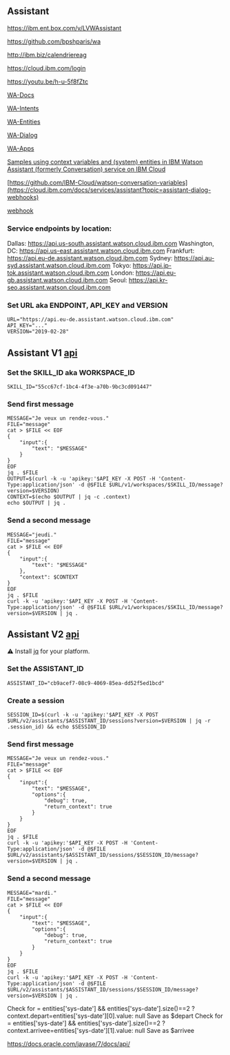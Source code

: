 <!--

# How to deploy and execute Hear&Know C-Cada Logger

:information_source: To keep your environment clean we will complete installation in a container

Install [Docker](<https://docs.docker.com/install/>)


> On host

Pull an Ubuntu, WebSphere Liberty Profile server image with ibmcloud and other tools...

```
sudo docker pull baudelaine/wlp
```

Get application code from github

```
sudo git clone https://github.com/baudelaine/hak
```

Change to application code directory

```
cd hak
```

Create hak container from baudelaine/wlp image and share application code with container

```
sudo docker run -p 80:9080 -tdi --name hak -v $PWD:/app baudelaine/wlp
```

Start container

	sudo docker start hak

Attach container

	sudo docker attach hak




> Inside container

Login to IBM Cloud

```
icl
```

:bulb: **icl** is an alias from ~/.bash_aliases. To guess which command is hidden behind this alias use: **command -v icl**

Create Cloudant service instance

```
ibmcloud resource service-instance-create db cloudantnosqldb lite eu-de -p '{"legacyCredentials": true}'
```

Create Cloudant service key

```
ibmcloud resource service-key-create dbKey Manager --instance-name db
```

Change to application code directory

```
cd /app
```

Set Cloudant credential and HAK UDP server parameters in **VCAP_SERVICES** environment variable

:warning: Be sure to run this command inside **/app** directory

```
. ./getResources.sh
```

Check **VCAP_SERVICES** environment variable is set

```
echo $VCAP_SERVICES | jq .
```

Start WebSphere Liberty Profile server

```
stwlp
```

:bulb: **stwlp** is an alias from ~/.bash_aliases. To guess which command is hidden behind this alias use: **command -v stwlp**


> On host

:checkered_flag: Browse  [app](http://localhost/app)

-->

## Assistant

https://ibm.ent.box.com/v/LVWAssistant

https://github.com/bpshparis/wa

http://ibm.biz/calendriereag

https://cloud.ibm.com/login



https://youtu.be/h-u-5f8fZtc



[WA-Docs](ibm.biz/wcsdocs)

[WA-Intents](ibm.biz/wcsintents)



[WA-Entities](ibm.biz/wcsentities)



[WA-Dialog](ibm.biz/wcsdialog)



[WA-Apps](ibm.biz/wcsapps)



[Samples using context variables and (system) entities in IBM Watson Assistant (formerly Conversation) service on IBM Cloud](https://github.com/IBM-Cloud/watson-conversation-variables)

[https://github.com/IBM-Cloud/watson-conversation-variables](https://cloud.ibm.com/docs/services/assistant?topic=assistant-dialog-webhooks)


[webhook](https://cloud.ibm.com/docs/services/assistant?topic=assistant-dialog-webhooks)







### Service endpoints by location:

Dallas: https://api.us-south.assistant.watson.cloud.ibm.com
Washington, DC: https://api.us-east.assistant.watson.cloud.ibm.com
Frankfurt: https://api.eu-de.assistant.watson.cloud.ibm.com
Sydney: https://api.au-syd.assistant.watson.cloud.ibm.com
Tokyo: https://api.jp-tok.assistant.watson.cloud.ibm.com
London: https://api.eu-gb.assistant.watson.cloud.ibm.com
Seoul: https://api.kr-seo.assistant.watson.cloud.ibm.com


### Set URL aka ENDPOINT, API_KEY and VERSION

	URL="https://api.eu-de.assistant.watson.cloud.ibm.com"
	API_KEY="..."
	VERSION="2019-02-28"

## Assistant V1 [api](https://cloud.ibm.com/apidocs/assistant/assistant-v1)

### Set the SKILL_ID aka WORKSPACE_ID

	SKILL_ID="55cc67cf-1bc4-4f3e-a70b-9bc3cd091447"

### Send first message

	MESSAGE="Je veux un rendez-vous."
	FILE="message"
	cat > $FILE << EOF
	{
		"input":{
			"text": "$MESSAGE"
		}
	}
	EOF
	jq . $FILE
	OUTPUT=$(curl -k -u 'apikey:'$API_KEY -X POST -H 'Content-Type:application/json' -d @$FILE $URL/v1/workspaces/$SKILL_ID/message?version=$VERSION)
	CONTEXT=$(echo $OUTPUT | jq -c .context)
	echo $OUTPUT | jq .

### Send a second message

	MESSAGE="jeudi."
	FILE="message"
	cat > $FILE << EOF
	{
		"input":{
			"text": "$MESSAGE"
		},
		"context": $CONTEXT
	}
	EOF
	jq . $FILE
	curl -k -u 'apikey:'$API_KEY -X POST -H 'Content-Type:application/json' -d @$FILE $URL/v1/workspaces/$SKILL_ID/message?version=$VERSION | jq .

## Assistant V2 [api](https://cloud.ibm.com/apidocs/assistant/assistant-v2)

:warning: Install [jq](https://stedolan.github.io/jq/download/) for your platform.

### Set the ASSISTANT_ID

	ASSISTANT_ID="cb9acef7-08c9-4069-85ea-dd52f5ed1bcd"

### Create a session

	SESSION_ID=$(curl -k -u 'apikey:'$API_KEY -X POST $URL/v2/assistants/$ASSISTANT_ID/sessions?version=$VERSION | jq -r .session_id) && echo $SESSION_ID

### Send first message

	MESSAGE="Je veux un rendez-vous."
	FILE="message"
	cat > $FILE << EOF
	{
		"input":{
			"text": "$MESSAGE",
	        "options":{
	            "debug": true,
	            "return_context": true
	        }
		}
	}
	EOF
	jq . $FILE
	curl -k -u 'apikey:'$API_KEY -X POST -H 'Content-Type:application/json' -d @$FILE $URL/v2/assistants/$ASSISTANT_ID/sessions/$SESSION_ID/message?version=$VERSION | jq .

### Send a second message

	MESSAGE="mardi."
	FILE="message"
	cat > $FILE << EOF
	{
		"input":{
			"text": "$MESSAGE",
	        "options":{
	            "debug": true,
	            "return_context": true
	        }
		}
	}
	EOF
	jq . $FILE
	curl -k -u 'apikey:'$API_KEY -X POST -H 'Content-Type:application/json' -d @$FILE $URL/v2/assistants/$ASSISTANT_ID/sessions/$SESSION_ID/message?version=$VERSION | jq .



Check for = entities['sys-date'] && entities['sys-date'].size()==2 ? context.depart=entities['sys-date'][0].value: null
Save as $depart
Check for = entities['sys-date'] && entities['sys-date'].size()==2 ? context.arrivee=entities['sys-date'][1].value: null
Save as $arrivee




https://docs.oracle.com/javase/7/docs/api/



